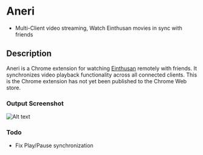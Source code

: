 # Aneri 
- Multi-Client video streaming, Watch Einthusan movies in sync with friends

## Description
Aneri is a Chrome extension for watching [Einthusan](https://einthusan.tv/) remotely with friends. 
It synchronizes video playback functionality across all connected clients.
This is the Chrome extension has not yet been published to the Chrome Web store.

### Output Screenshot
![Alt text](screenshot.png?raw=true)

### Todo
* Fix Play/Pause synchronization
